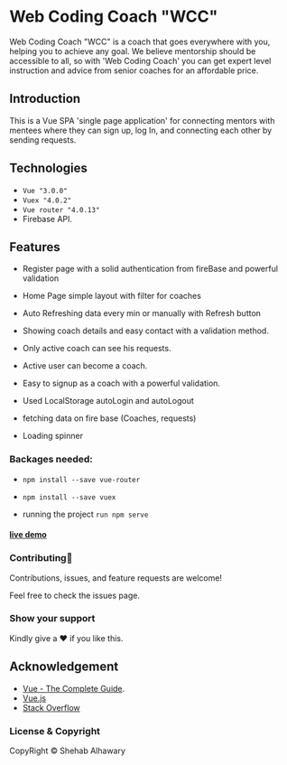 # Web Coding Coach "WCC"

Web Coding Coach "WCC" is a coach that goes everywhere with you, helping you to achieve any goal. We believe mentorship should be accessible to all, so with 'Web Coding Coach' you can get expert level instruction and advice from senior coaches for an affordable price.

## Introduction

This is a Vue SPA 'single page application' for connecting mentors with mentees where they can sign up, log In, and connecting each other by sending requests.

## Technologies

- `Vue "3.0.0"`
- `Vuex "4.0.2"`
- `Vue router "4.0.13"`
- Firebase API.

## Features

- Register page with a solid authentication from fireBase and powerful validation
- Home Page simple layout with filter for coaches
- Auto Refreshing data every min or manually with Refresh button
- Showing coach details and easy contact with a validation method.
- Only active coach can see his requests.
- Active user can become a coach.
- Easy to signup as a coach with a powerful validation.

- Used LocalStorage autoLogin and autoLogout
- fetching data on fire base (Coaches, requests)
- Loading spinner

### Backages needed:

- `npm install --save vue-router`
- `npm install --save vuex`

- running the project `run npm serve`

#### [live demo](https://finding-coach-web-app.web.app/coaches)

### Contributing🤝

Contributions, issues, and feature requests are welcome!

Feel free to check the issues page.

### Show your support

Kindly give a ♥️ if you like this.

## Acknowledgement

- [Vue - The Complete Guide](https://www.udemy.com/course/vuejs-2-the-complete-guide/ 'Vue - The Complete Guide by Maximilian Schwarzmüller').
- [Vue.js](https://vuejs.org/ 'vuejs.org')
- [Stack Overflow](https://stackoverflow.com/ 'Stack Overflow')

### License & Copyright

CopyRight © Shehab Alhawary
